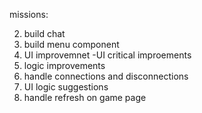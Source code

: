 missions:

2. build chat
3. build menu component
4. UI improvemnet
   -UI critical improements
5. logic improvements
6. handle connections and disconnections
7. UI logic suggestions
8. handle refresh on game page
